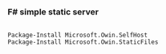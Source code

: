 ﻿
### F# simple static server

```

Package-Install Microsoft.Owin.SelfHost
Package-Install Microsoft.Owin.StaticFiles

```

